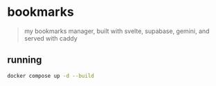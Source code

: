 # bookmarks

> my bookmarks manager, built with svelte, supabase, gemini, and served with caddy

## running

```bash
docker compose up -d --build
```
